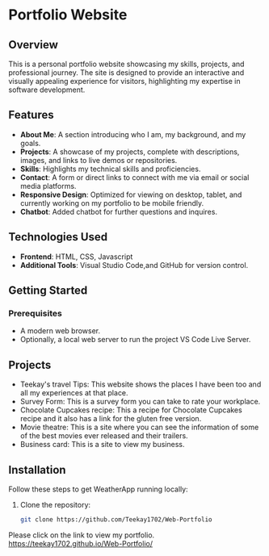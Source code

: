 # Portfolio Website

## **Overview**
This is a personal portfolio website showcasing my skills, projects, and professional journey. The site is designed to provide an interactive and visually appealing experience for visitors, highlighting my expertise in software development.

## **Features**
- **About Me**: A section introducing who I am, my background, and my goals.
- **Projects**: A showcase of my projects, complete with descriptions, images, and links to live demos or repositories.
- **Skills**: Highlights my technical skills and proficiencies.
- **Contact**: A form or direct links to connect with me via email or social media platforms.
- **Responsive Design**: Optimized for viewing on desktop, tablet, and currently working on my portfolio to be mobile friendly.
- **Chatbot**: Added chatbot for further questions and inquires.

## **Technologies Used**
- **Frontend**: HTML, CSS, Javascript
- **Additional Tools**: Visual Studio Code,and GitHub for version control.

## **Getting Started**
### Prerequisites
- A modern web browser.
- Optionally, a local web server to run the project VS Code Live Server.

## **Projects**

- Teekay's travel Tips: This website shows the places I have been too and all my experiences at that place.
- Survey Form: This is a survey form you can take to rate your workplace.
- Chocolate Cupcakes recipe: This a recipe for Chocolate Cupcakes recipe and it also has a link for the gluten free version.
- Movie theatre: This is a site where you can see the information of some of the best movies ever released and their trailers.
- Business card: This is a site to view my business.
  
## **Installation**

Follow these steps to get WeatherApp running locally:

1. Clone the repository:
   ```bash
   git clone https://github.com/Teekay1702/Web-Portfolio

Please click on the link to view my portfolio. https://teekay1702.github.io/Web-Portfolio/
